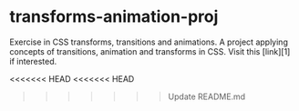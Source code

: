 # transforms-animation-proj
Exercise in CSS transforms, transitions and animations.
A project applying concepts of transitions, animation and transforms in CSS.
Visit this [link][1] if interested.

<<<<<<< HEAD
<<<<<<< HEAD

>>>>>>> Update README.md
